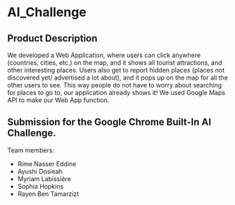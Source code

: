 # AI_Challenge
## Product Description 

We developed a Web Application, where users can click anywhere (countries, cities, etc.) on the map, and it shows all tourist attractions, and other interesting places. Users also get to report hidden places (places not discovered yet/ advertised a lot about), and it pops up on the map for all the other users to see. This way people do not have to worry about searching for places to go to, our application already shows it! We used Google Maps API to make our Web App function.

## Submission for the Google Chrome Built-In AI Challenge.
Team members:
- Rime Nasser Eddine
- Ayushi Dosieah
- Myriam Labissière
- Sophia Hopkins
- Rayen Ben Tamarzizt

